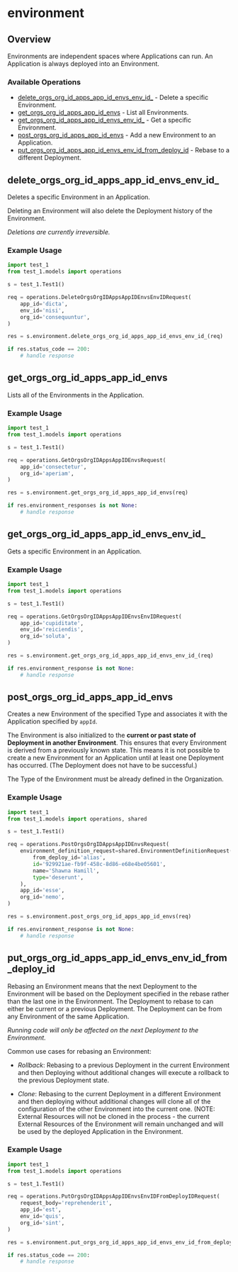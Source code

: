 # environment

## Overview

Environments are independent spaces where Applications can run. An Application is always deployed into an Environment.
<SchemaDefinition schemaRef="#/components/schemas/EnvironmentRequest" />


### Available Operations

* [delete_orgs_org_id_apps_app_id_envs_env_id_](#delete_orgs_org_id_apps_app_id_envs_env_id_) - Delete a specific Environment.
* [get_orgs_org_id_apps_app_id_envs](#get_orgs_org_id_apps_app_id_envs) - List all Environments.
* [get_orgs_org_id_apps_app_id_envs_env_id_](#get_orgs_org_id_apps_app_id_envs_env_id_) - Get a specific Environment.
* [post_orgs_org_id_apps_app_id_envs](#post_orgs_org_id_apps_app_id_envs) - Add a new Environment to an Application.
* [put_orgs_org_id_apps_app_id_envs_env_id_from_deploy_id](#put_orgs_org_id_apps_app_id_envs_env_id_from_deploy_id) - Rebase to a different Deployment.

## delete_orgs_org_id_apps_app_id_envs_env_id_

Deletes a specific Environment in an Application.

Deleting an Environment will also delete the Deployment history of the Environment.

_Deletions are currently irreversible._

### Example Usage

```python
import test_1
from test_1.models import operations

s = test_1.Test1()

req = operations.DeleteOrgsOrgIDAppsAppIDEnvsEnvIDRequest(
    app_id='dicta',
    env_id='nisi',
    org_id='consequuntur',
)

res = s.environment.delete_orgs_org_id_apps_app_id_envs_env_id_(req)

if res.status_code == 200:
    # handle response
```

## get_orgs_org_id_apps_app_id_envs

Lists all of the Environments in the Application.

### Example Usage

```python
import test_1
from test_1.models import operations

s = test_1.Test1()

req = operations.GetOrgsOrgIDAppsAppIDEnvsRequest(
    app_id='consectetur',
    org_id='aperiam',
)

res = s.environment.get_orgs_org_id_apps_app_id_envs(req)

if res.environment_responses is not None:
    # handle response
```

## get_orgs_org_id_apps_app_id_envs_env_id_

Gets a specific Environment in an Application.

### Example Usage

```python
import test_1
from test_1.models import operations

s = test_1.Test1()

req = operations.GetOrgsOrgIDAppsAppIDEnvsEnvIDRequest(
    app_id='cupiditate',
    env_id='reiciendis',
    org_id='soluta',
)

res = s.environment.get_orgs_org_id_apps_app_id_envs_env_id_(req)

if res.environment_response is not None:
    # handle response
```

## post_orgs_org_id_apps_app_id_envs

Creates a new Environment of the specified Type and associates it with the Application specified by `appId`.

The Environment is also initialized to the **current or past state of Deployment in another Environment**. This ensures that every Environment is derived from a previously known state. This means it is not possible to create a new Environment for an Application until at least one Deployment has occurred. (The Deployment does not have to be successful.)

The Type of the Environment must be already defined in the Organization.

### Example Usage

```python
import test_1
from test_1.models import operations, shared

s = test_1.Test1()

req = operations.PostOrgsOrgIDAppsAppIDEnvsRequest(
    environment_definition_request=shared.EnvironmentDefinitionRequest(
        from_deploy_id='alias',
        id='929921ae-fb9f-458c-8d86-e68e4be05601',
        name='Shawna Hamill',
        type='deserunt',
    ),
    app_id='esse',
    org_id='nemo',
)

res = s.environment.post_orgs_org_id_apps_app_id_envs(req)

if res.environment_response is not None:
    # handle response
```

## put_orgs_org_id_apps_app_id_envs_env_id_from_deploy_id

Rebasing an Environment means that the next Deployment to the Environment will be based on the Deployment specified in the rebase rather than the last one in the Environment. The Deployment to rebase to can either be current or a previous Deployment. The Deployment can be from any Environment of the same Application.

_Running code will only be affected on the next Deployment to the Environment._

Common use cases for rebasing an Environment:

* _Rollback_: Rebasing to a previous Deployment in the current Environment and then Deploying without additional changes will execute a rollback to the previous Deployment state.

* _Clone_: Rebasing to the current Deployment in a different Environment and then deploying without additional changes will clone all of the configuration of the other Environment into the current one. (NOTE: External Resources will not be cloned in the process - the current External Resources of the Environment will remain unchanged and will be used by the deployed Application in the Environment.

### Example Usage

```python
import test_1
from test_1.models import operations

s = test_1.Test1()

req = operations.PutOrgsOrgIDAppsAppIDEnvsEnvIDFromDeployIDRequest(
    request_body='reprehenderit',
    app_id='est',
    env_id='quis',
    org_id='sint',
)

res = s.environment.put_orgs_org_id_apps_app_id_envs_env_id_from_deploy_id(req)

if res.status_code == 200:
    # handle response
```
